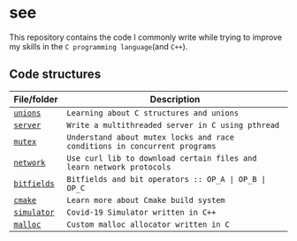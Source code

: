 # see

This repository contains the code I commonly write while trying to improve my skills in the `C programming language`(and `C++`).

## Code structures

| File/folder              | Description                                                               |
| ------------------------ | ------------------------------------------------------------------------- |
| [`unions`](unions)       | `Learning about C structures and unions`                                  |
| [`server`](server)       | `Write a multithreaded server in C using pthread`                         |
| [`mutex`](mutex)         | `Understand about mutex locks and race conditions in concurrent programs` |
| [`network`](mutex)       | `Use curl lib to download certain files and learn network protocols`      |
| [`bitfields`](mutex)     | `Bitfields and bit operators :: OP_A \| OP_B \| OP_C`                     |
| [`cmake`](mutex)         | `Learn more about Cmake build system`                                     |
| [`simulator`](simulator) | `Covid-19 Simulator written in C++`                                       |
| [`malloc`](malloc)       | `Custom malloc allocator written in C`                                    |
